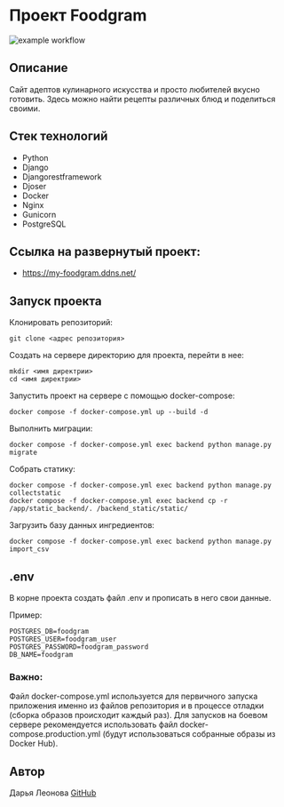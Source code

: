# Проект Foodgram

![example workflow](https://github.com/AlisaLi1981/foodgram-project-react/actions/workflows/main.yml/badge.svg)

## Описание 

Сайт адептов кулинарного искусства и просто любителей вкусно готовить. Здесь можно найти рецепты различных блюд и поделиться своими.

## Стек технологий
- Python
- Django
- Djangorestframework
- Djoser
- Docker
- Nginx
- Gunicorn
- PostgreSQL

##  Cсылка на развернутый проект:
- https://my-foodgram.ddns.net/

## Запуск проекта

Клонировать репозиторий:

```
git clone <адрес репозитория>
```

Создать на сервере директорию для проекта, перейти в нее:

```
mkdir <имя директрии>
cd <имя директрии>
```

Запустить проект на сервере с помощью docker-compose:

```
docker compose -f docker-compose.yml up --build -d
```

Выполнить миграции:

```
docker compose -f docker-compose.yml exec backend python manage.py migrate
```

Собрать статику:

```
docker compose -f docker-compose.yml exec backend python manage.py collectstatic
docker compose -f docker-compose.yml exec backend cp -r /app/static_backend/. /backend_static/static/
```

Загрузить базу данных ингредиентов:

```
docker compose -f docker-compose.yml exec backend python manage.py import_csv
```

## .env

В корне проекта создать файл .env и прописать в него свои данные.

Пример:

```
POSTGRES_DB=foodgram
POSTGRES_USER=foodgram_user
POSTGRES_PASSWORD=foodgram_password
DB_NAME=foodgram
```

### Важно:
Файл docker-compose.yml используется для первичного запуска приложения именно из файлов репозитория и в процессе отладки (сборка образов происходит каждый раз). Для запусков на боевом сервере рекомендуется использовать файл docker-compose.production.yml (будут использоваться собранные образы из Docker Hub).

## Автор

Дарья Леонова [GitHub](https://github.com/AlisaLi1981)
